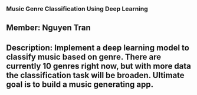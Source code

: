 ### Music Genre Classification Using Deep Learning
## Member: Nguyen Tran
## Description: Implement a deep learning model to classify music based on genre. There are currently 10 genres right now, but with more data the classification task will be broaden. Ultimate goal is to build a music generating app. 